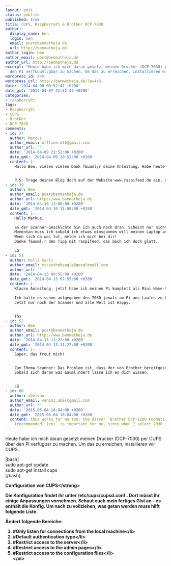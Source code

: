 ```yaml
---
layout: post
status: publish
published: true
title: CUPS, RaspberryPi & Brother DCP-7030
author:
  display_name: ben
  login: ben
  email: post@benmatheja.de
  url: http://benmatheja.de
author_login: ben
author_email: post@benmatheja.de
author_url: http://benmatheja.de
excerpt: "Heute habe ich mich daran gesetzt meinen Drucker (DCP-7030) per CUPS &uuml;ber
  den PI verf&uuml;gbar zu machen. Um das zu erreichen, installieren wir CUPS.\r\n\r\n"
wordpress_id: 445
wordpress_url: http://benmatheja.de/?p=445
date: '2014-04-08 00:52:47 +0200'
date_gmt: '2014-04-07 22:52:47 +0200'
categories:
- raspberryPi
tags:
- RaspberryPi
- CUPS
- Brother
- DCP-7030
comments:
- id: 37
  author: Marcus
  author_email: offline.mtb@gmail.com
  author_url: ''
  date: '2014-04-09 22:52:00 +0200'
  date_gmt: '2014-04-09 20:52:00 +0200'
  content: |-
    Hallo Ben, vielen vielen Dank f&uuml;r deine Anleitung. Habe heute "erfolgreich" meinen DCP-7030 eingebunden und als Netzwerkdrucker verf&uuml;gbar gemacht. Super, Freue mich total. Vielen Dank. Hast Du den Scanner des DCP-7030 auch noch eingebunden? Gr&uuml;&szlig;e Marcus


    P.S: Trage deinen Blog doch auf der Website www.raspifeed.de ein, dann werden mehr Leute auf deinen Blog aufmerksam.
- id: 39
  author: Ben
  author_email: post@benmatheja.de
  author_url: http://www.benmatheja.de
  date: '2014-04-10 13:00:00 +0200'
  date_gmt: '2014-04-10 11:00:00 +0200'
  content: |-
    Hallo Markus,

    an der Scanner-Geschichte bin ich auch noch dran. Scheint nur nicht so &ldquo;einfach&rdquo; zu sein.
    Momentan muss ich sobald ich etwas einscannen will meinen Laptop anstecken, was keine wirkliche L&ouml;sung ist.
    Wenn sich da was tut, melde ich mich bei dir!
    Danke f&uuml;r den Tipp mit raspifeed, das mach ich doch glatt.

    LG
- id: 51
  author: Rolli Karli
  author_email: mickythebeagle@googlemail.com
  author_url: ''
  date: '2014-04-13 09:55:00 +0200'
  date_gmt: '2014-04-13 07:55:00 +0200'
  content: |-
    Klasse Anleitung. jetzt habe ich meinen Pi komplett als Mini Home-Server am Laufen

    Ich hatte es schon aufgegeben den 7030 jemals am Pi ans Laufen zu bringen.
    Jetzt nur noch der Scanner und alle Welt ist Happy.


    Thx
- id: 52
  author: Ben
  author_email: post@benmatheja.de
  author_url: http://www.benmatheja.de
  date: '2014-04-13 13:27:00 +0200'
  date_gmt: '2014-04-13 11:27:00 +0200'
  content: |-
    Super, das freut mich!


    Zum Thema Scanner: Das Problem ist, dass der von Brother bereitgestellte Treiber nicht f&uuml;r die Architektur vom PI ausgelegt ist. Das hei&szlig;t man muss ihn selbst kompilieren und dabei scheitert es wohl noch, wie ich aus diversen Forenbeitr&auml;gen gelesen habe.
    Sobald sich daran was &auml;ndert lasse ich es dich wissen.


    LG
- id: 66
  author: abelvan
  author_email: van141.abel@gmail.com
  author_url: ''
  date: '2015-05-04 18:04:00 +0200'
  date_gmt: '2015-05-04 16:04:00 +0200'
  content: thus works for me too, the dirver `Brother DCP-1200 Foomatic&#47;hl1250
    (recommended) (en)` is important for me, since when I select 7030 it is not work.
---
```

<p>Heute habe ich mich daran gesetzt meinen Drucker (DCP-7030) per CUPS &uuml;ber den PI verf&uuml;gbar zu machen. Um das zu erreichen, installieren wir CUPS.</p>
<p><a id="more"></a><a id="more-445"></a></p>
<p>[bash]<br />
sudo apt-get update<br />
sudo apt-get install cups<br />
[&#47;bash]</p>
<p><strong>Configuration von CUPS<&#47;strong></p>
<p>Die Konfiguration findet ihr unter &#47;etc&#47;cups&#47;cupsd.conf . Dort m&uuml;sst ihr einige Anpassungen vornehmen. Schaut euch mein fertiges Gist an - es enth&auml;lt die Konfig. Um nach zu vollziehen, was getan werden muss hilft folgende Liste.</p>
<p>&Auml;ndert folgende Bereiche:</p>
<ol>
<li>#Only listen for connections from the local machine<&#47;li>
<li>#Default authentication type<&#47;li>
<li>#Restrict access to the server<&#47;li>
<li>#Restrict access to the admin pages<&#47;li>
<li>#Restrict access to the configuration files<&#47;li><br />
<&#47;ol><br />
<script src="https:&#47;&#47;gist.github.com&#47;BenMatheja&#47;10068241.js"><&#47;script></p>
<p>Speichert die Konfiguration und startet den CUPS per folgendem Befehl neu.<br />
[bash]<br />
sudo service cups restart<br />
[&#47;bash]</p>
<p>Nun sollte das CUPS Webinterface unter http:&#47;&#47;<strong>IPEuresPi<&#47;strong>:631 erreichbar sein (gesetzt dem Fall, ihr habt den Port in der Konfig ebenfalls auf 631 gesetzt).</p>
<p>Um die Administration vorzunehmen, m&uuml;sst ihr auf dem PI einen Systembenutzer haben, der der Gruppe lpadmin angeh&ouml;rt. Dies erledigt ihr bspw. f&uuml;r den Nutzer pi per</p>
<p>[bash]<br />
pi@airpi &#47;etc&#47;cups $ sudo usermod -aG lpadmin pi<br />
[&#47;bash]</p>
<h3>Einh&auml;ngen des Druckers<&#47;h3><br />
Um den Drucker einzuh&auml;ngen, navigiert ihr auf http:&#47;&#47;<strong>IPEuresPi<&#47;strong>:631&#47;admin .<br />
Die Aufforderung von CUPS auf https zu wechseln akzeptieren wir und befinden uns nun im "Add Printer"-Window von CUPS.</p>
<p><a href="http:&#47;&#47;benmatheja.de&#47;wp-content&#47;uploads&#47;2014&#47;04&#47;step1.png"><img class="aligncenter size-medium wp-image-449" src="http:&#47;&#47;benmatheja.de&#47;wp-content&#47;uploads&#47;2014&#47;04&#47;step1-241x300.png" alt="Schritt 1 - Add Printer" width="241" height="300" &#47;><&#47;a></p>
<p>Dort erscheint bereits unser DCP-7030 als Local Printer. Perfekt - wir w&auml;hlen ihn aus und gehen auf weiter. Im n&auml;chsten Schritt k&ouml;nnt ihr den Drucker noch charakterisieren - Wichtig ist, dass ihr den Haken bei <strong>Sharing<&#47;strong> setzt.</p>
<p><a href="http:&#47;&#47;benmatheja.de&#47;wp-content&#47;uploads&#47;2014&#47;04&#47;step2.png"><img class="aligncenter size-medium wp-image-450" src="http:&#47;&#47;benmatheja.de&#47;wp-content&#47;uploads&#47;2014&#47;04&#47;step2-241x300.png" alt="Schritt 2 - Add Printer" width="241" height="300" &#47;><&#47;a></p>
<p>Im letzten Schritt fragt euch CUPS, welchen Treiber ihr benutzen m&ouml;chtet. Da CUPS keinen spezifischen Treiber f&uuml;r den 7030 mitliefert, w&auml;hle ich hier den <strong>Brother DCP-1200 Foomatic&#47;hl1250 (recommended) (en) <&#47;strong>aus<a href="http:&#47;&#47;benmatheja.de&#47;wp-content&#47;uploads&#47;2014&#47;04&#47;step3.png"><img class="aligncenter size-medium wp-image-451" src="http:&#47;&#47;benmatheja.de&#47;wp-content&#47;uploads&#47;2014&#47;04&#47;step3-241x300.png" alt="Schritt 3 - Add Printer" width="241" height="300" &#47;><&#47;a></p>
<p>Wir best&auml;tigen per "Add Printer".</p>
<p>Der Drucker sollte nun h&auml;ngen, ob er auch funktioniert lassen wir uns per Testseite aus CUPS best&auml;tigen. Dazu wechseln wir zum Men&uuml;punkt "Printers" und w&auml;hlen unter der Schaltfl&auml;che "Maintenance" - "Print Test Page" aus.</p>
<p><a href="http:&#47;&#47;benmatheja.de&#47;wp-content&#47;uploads&#47;2014&#47;04&#47;step-4.png"><img class="aligncenter size-medium wp-image-454" src="http:&#47;&#47;benmatheja.de&#47;wp-content&#47;uploads&#47;2014&#47;04&#47;step-4-241x300.png" alt="Schritt 4 - Testseite drucken" width="241" height="300" &#47;><&#47;a></p>
<p>Ist das ebenfalls erfolgreich k&ouml;nnt ihr den Drucker bspw. in Windows einh&auml;ngen. Er ist nun unter folgender Adresse erreichbar: http:&#47;&#47;<<strong>IpEuresPi<&#47;strong>>:631&#47;printers&#47;<<strong>NameDesDruckers<&#47;strong>> . <em>Meiner l&auml;uft bspw unter http:&#47;&#47;192.168.1.4:631&#47;printers&#47;Brother_DCP-7030<&#47;em></p>
